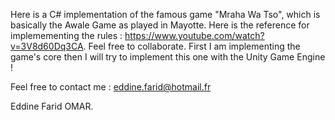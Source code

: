 Here is a C# implementation of the famous game "Mraha Wa Tso", which is basically the Awale Game as played in Mayotte.
Here is the reference for implemementing the rules : https://www.youtube.com/watch?v=3V8d60Dq3CA.
Feel free to collaborate.
First I am implementing the game's core then I will try to implement this one with the Unity Game Engine !

Feel free to contact me : eddine.farid@hotmail.fr

Eddine Farid OMAR.
